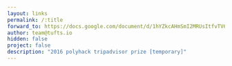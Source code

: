 ```yaml
---
layout: links
permalink: /:title
forward_to: https://docs.google.com/document/d/1hYZkcAHmSmI2MRUsItfvTV6hdXTk8MKnykTHxRfrsNo/edit?usp=sharing
author: team@tufts.io
hidden: false
project: false
description: "2016 polyhack tripadvisor prize [temporary]"
---
```

